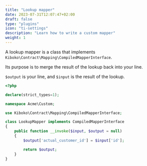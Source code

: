 ```yaml
---
title: "Lookup mapper"
date: 2023-07-31T12:07:47+02:00
draft: false
type: "plugins"
icon: "ti-settings"
description: "Learn how to write a custom mapper"
weight: 1
---
```


A lookup mapper is a class that implements `Kiboko\Contract\Mapping\CompiledMapperInterface`.

Its purpose is to merge the result of the lookup back into your line.

`$output` is your line, and `$input` is the result of the lookup.

```php
<?php

declare(strict_types=1);

namespace Acme\Custom;

use Kiboko\Contract\Mapping\CompiledMapperInterface;

class LookupMapper implements CompiledMapperInterface
{
    public function __invoke($input, $output = null)
    {
        $output['actual_customer_id'] = $input['id'];

        return $output;
    }
}
```